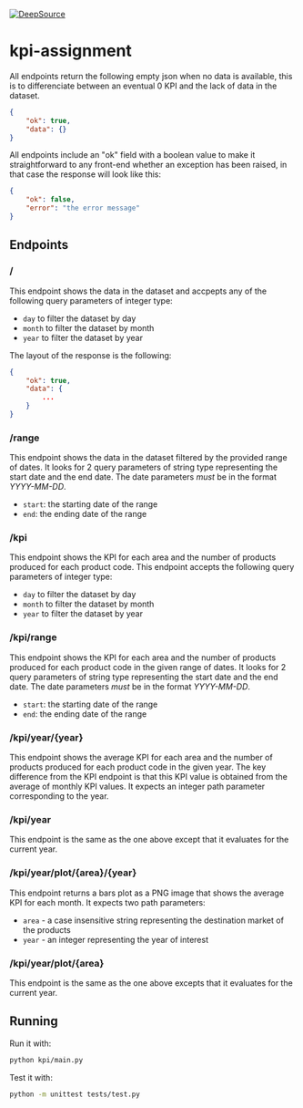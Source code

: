 [![DeepSource](https://app.deepsource.com/gh/NicoNex/kpi-assignment.svg/?label=resolved+issues&show_trend=true&token=Jw4qv5Q_CmgK14F8VUTFO0Af)](https://app.deepsource.com/gh/NicoNex/kpi-assignment/)

# kpi-assignment

All endpoints return the following empty json when no data is available, this is to differenciate between an eventual 0 KPI and the lack of data in the dataset.
```json
{
	"ok": true,
	"data": {}
}
```

All endpoints include an "ok" field with a boolean value to make it straightforward to any front-end whether an exception has been raised, in that case the response will look like this:
```json
{
	"ok": false,
	"error": "the error message"
}
```
## Endpoints

### /
This endpoint shows the data in the dataset and accpepts any of the following query parameters of integer type:
- `day` to filter the dataset by day
- `month` to filter the dataset by month
- `year` to filter the dataset by year

The layout of the response is the following:
```json
{
	"ok": true,
	"data": {
		...
	}
}
```

### /range
This endpoint shows the data in the dataset filtered by the provided range of dates.
It looks for 2 query parameters of string type representing the start date and the end date.
The date parameters *must* be in the format *YYYY-MM-DD*.
- `start`: the starting date of the range
- `end`: the ending date of the range

### /kpi
This endpoint shows the KPI for each area and the number of products produced for each product code.
This endpoint accepts the following query parameters of integer type:
- `day` to filter the dataset by day
- `month` to filter the dataset by month
- `year` to filter the dataset by year

### /kpi/range
This endpoint shows the KPI for each area and the number of products produced for each product code in the given range of dates.
It looks for 2 query parameters of string type representing the start date and the end date.
The date parameters *must* be in the format *YYYY-MM-DD*.
- `start`: the starting date of the range
- `end`: the ending date of the range

### /kpi/year/{year}
This endpoint shows the average KPI for each area and the number of products produced for each product code in the given year.
The key difference from the KPI endpoint is that this KPI value is obtained from the average of monthly KPI values.
It expects an integer path parameter corresponding to the year.

### /kpi/year
This endpoint is the same as the one above except that it evaluates for the current year.

### /kpi/year/plot/{area}/{year}
This endpoint returns a bars plot as a PNG image that shows the average KPI for each month.
It expects two path parameters:
- `area` - a case insensitive string representing the destination market of the products
- `year` - an integer representing the year of interest

### /kpi/year/plot/{area}
This endpoint is the same as the one above excepts that it evaluates for the current year.

## Running
Run it with:
```bash
python kpi/main.py
```

Test it with:
```bash
python -m unittest tests/test.py
```
